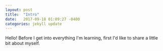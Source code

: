 ```yaml
---
layout: post
title:  "Intro"
date:   2017-09-18 01:09:27 -0400
categories: jekyll update
---
```


Hello! Before I get into everything I'm learning, first I'd like to share a little bit about myself. 

